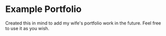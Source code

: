 # Example Portfolio

Created this in mind to add my wife's portfolio work in the future. Feel free to use it as you wish.